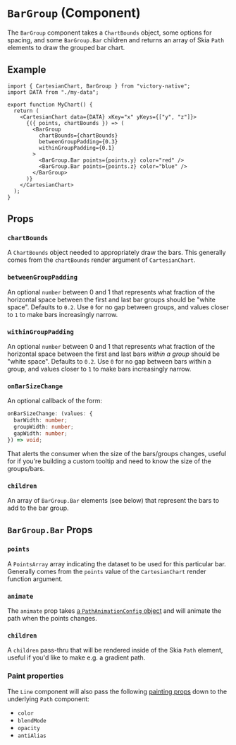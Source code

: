 # `BarGroup` (Component)

The `BarGroup` component takes a `ChartBounds` object, some options for spacing, and some `BarGroup.Bar` children and returns an array of Skia `Path` elements to draw the grouped bar chart.

## Example

```tsx
import { CartesianChart, BarGroup } from "victory-native";
import DATA from "./my-data";

export function MyChart() {
  return (
    <CartesianChart data={DATA} xKey="x" yKeys={["y", "z"]}>
      {({ points, chartBounds }) => (
        <BarGroup
          chartBounds={chartBounds}
          betweenGroupPadding={0.3}
          withinGroupPadding={0.1}
        >
          <BarGroup.Bar points={points.y} color="red" />
          <BarGroup.Bar points={points.z} color="blue" />
        </BarGroup>
      )}
    </CartesianChart>
  );
}
```

## Props

### `chartBounds`

A `ChartBounds` object needed to appropriately draw the bars. This generally comes from the `chartBounds` render argument of `CartesianChart`.

### `betweenGroupPadding`

An optional `number` between 0 and 1 that represents what fraction of the horizontal space between the first and last bar groups should be "white space". Defaults to `0.2`. Use `0` for no gap between groups, and values closer to `1` to make bars increasingly narrow.

### `withinGroupPadding`

An optional `number` between 0 and 1 that represents what fraction of the horizontal space between the first and last bars _within a group_ should be "white space". Defaults to `0.2`. Use `0` for no gap between bars within a group, and values closer to `1` to make bars increasingly narrow.

### `onBarSizeChange`

An optional callback of the form:

```ts
onBarSizeChange: (values: {
  barWidth: number;
  groupWidth: number;
  gapWidth: number;
}) => void;
```

That alerts the consumer when the size of the bars/groups changes, useful for if you're building a custom tooltip and need to know the size of the groups/bars.

### `children`

An array of `BarGroup.Bar` elements (see below) that represent the bars to add to the bar group.

## `BarGroup.Bar` Props

### `points`

A `PointsArray` array indicating the dataset to be used for this particular bar. Generally comes from the `points` value of the `CartesianChart` render function argument.

### `animate`

The `animate` prop takes [a `PathAnimationConfig` object](../animated-paths.md#animconfig) and will animate the path when the points changes.

### `children`

A `children` pass-thru that will be rendered inside of the Skia `Path` element, useful if you'd like to make e.g. a gradient path.

### Paint properties

The `Line` component will also pass the following [painting props](https://shopify.github.io/react-native-skia/docs/paint/overview) down to the underlying `Path` component:

- `color`
- `blendMode`
- `opacity`
- `antiAlias`
